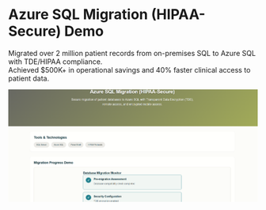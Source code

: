 # Azure SQL Migration (HIPAA-Secure) Demo

Migrated over 2 million patient records from on-premises SQL to Azure SQL with TDE/HIPAA compliance.  
Achieved $500K+ in operational savings and 40% faster clinical access to patient data.

![Azure SQL Migration Demo](../screenshots/azure-sql-migration-demo.png)

